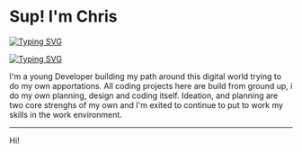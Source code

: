 # Sup! I'm Chris 

[![Typing SVG](https://readme-typing-svg.demolab.com?font=Fira+Code&weight=600&size=25&duration=2000&pause=600&color=AABEF7&center=true&multiline=true&repeat=false&random=false&width=435&lines=Digital+Craftsman)](https://git.io/typing-svg)

[![Typing SVG](https://readme-typing-svg.demolab.com/?lines=First+line+of+text;Second+line+of+text)](https://git.io/typing-svg)


I'm a young Developer building my path around this digital world trying to do my own apportations. All coding projects here are build from ground up, i do my own planning, design and coding itself. Ideation, and planning are two core strenghs of my own and I'm exited to continue to put to work my skills in the work environment.

<hr>

Hi!
